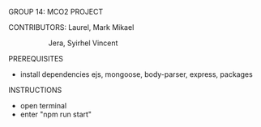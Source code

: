 ﻿GROUP 14: MCO2 PROJECT

CONTRIBUTORS: Laurel,	Mark Mikael

`			`Jera, Syirhel Vincent



PREREQUISITES

- install dependencies ejs, mongoose, body-parser, express, packages

INSTRUCTIONS

- open terminal
- enter "npm run start"
